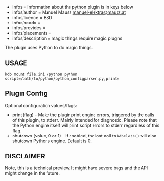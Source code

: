 - infos = Information about the python plugin is in keys below
- infos/author = Manuel Mausz <manuel-elektra@mausz.at>
- infos/licence = BSD
- infos/needs =
- infos/provides =
- infos/placements =
- infos/description = magic things require magic plugins

The plugin uses Python to do magic things.

## USAGE

    kdb mount file.ini /python python script=/path/to/python/python_configparser.py,print=

## Plugin Config ##

Optional configuration values/flags:
- print (flag) - Make the plugin print engine errors, triggered by the calls of
this plugin, to stderr. Mainly intended for diagnostic. Please note that the
Python engine itself will print script errors to stderr regardless of this flag.
- shutdown (value, 0 or 1) - If enabled, the last call to `kdbClose()` will also
shutdown Pythons engine. Default is 0.

## DISCLAIMER

Note, this is a technical preview. It might have severe bugs
and the API might change in the future.
